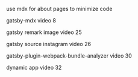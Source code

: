 use mdx for about pages to minimize code


gatsby-mdx  video 8


gatsby remark image video 25


gatsby source instagram video 26 


gatsby-plugin-webpack-bundle-analyzer video 30


dynamic app video 32

